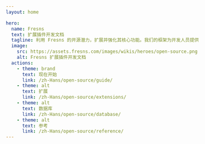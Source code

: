 ```yaml
---
layout: home

hero:
  name: Fresns
  text: 扩展插件开发文档
  tagline: 利用 Fresns 的开源潜力，扩展并强化其核心功能。我们的框架为开发人员提供了增强社区体验和添加个性化功能的灵活性。
  image:
    src: https://assets.fresns.com/images/wikis/heroes/open-source.png
    alt: Fresns 扩展插件开发文档
  actions:
    - theme: brand
      text: 现在开始
      link: /zh-Hans/open-source/guide/
    - theme: alt
      text: 扩展
      link: /zh-Hans/open-source/extensions/
    - theme: alt
      text: 数据库
      link: /zh-Hans/open-source/database/
    - theme: alt
      text: 参考
      link: /zh-Hans/open-source/reference/
---
```

